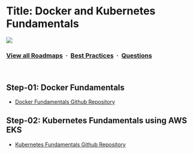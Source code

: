 # Title: Docker and Kubernetes Fundamentals

![](https://i.imgur.com/waxVImv.png)
### [View all Roadmaps](https://github.com/nholuongut/all-roadmaps) &nbsp;&middot;&nbsp; [Best Practices](https://github.com/nholuongut/all-roadmaps/blob/main/public/best-practices/) &nbsp;&middot;&nbsp; [Questions](https://www.linkedin.com/in/nholuong/)
<br/>

## Step-01: Docker Fundamentals
- [Docker Fundamentals Github Repository](https://github.com/nholuongut/docker-fundamentals)

## Step-02: Kubernetes Fundamentals using AWS EKS
- [Kubernetes Fundamentals Github Repository](https://github.com/nholuongut/kubernetes-fundamentals)